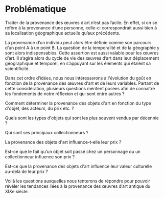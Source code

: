 
# Problématique
Traiter de la provenance des œuvres d’art n’est pas facile. En effet, si on se réfère à la provenance d’une personne, celle-ci correspondrait aussi bien à sa localisation géographique actuelle qu’aux précédents.

La provenance d’un individu peut alors être définie comme son parcours d’un point A à un point B. La question de la temporalité et de la géographie y sont alors indispensables.
Cette assertion est aussi valable pour les œuvres d’art. Il s’agira alors du cycle de vie des œuvres d’art dans leur déplacement géographique et temporel, en s’appuyant sur les éléments qui étalent sa scientificité.

Dans cet ordre d’idées, nous nous intéresserons à l'évolution du goût en fonction de la provenance des œuvres d'art et de leurs variables. Partant de cette considération, plusieurs questions méritent posées afin de connaître les fondements de notre réflexion et qui sont entre autres ? 

Comment déterminer la provenance des objets d'art en fonction du type d'objet, des acteurs, du prix etc. ?

Quels sont les types d'objets qui sont les plus souvent vendus par décennie ? 

Qui sont ses principaux collectionneurs ?

La provenance des objets d'art influence-t-elle leur prix ?

Est-ce que le fait qu'un objet soit passé chez un personnage ou un collectionneur influence son prix ?

Est-ce que la provenance des objets d'art influence leur valeur culturelle au-delà de leur prix ?

Voilà les questions auxquelles nous tenterons de répondre pour pouvoir révéler les tendances liées à la provenance des œuvres d’art antique du XIXe siècle.

